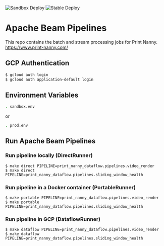 ![Sandbox Deploy](https://github.com/bitsy-ai/octoprint-nanny-dataflow/actions/workflows/sandbox-deploy.yml/badge.svg)
![Stable Deploy](https://github.com/bitsy-ai/octoprint-nanny-dataflow/actions/workflows/stable-deploy.yml/badge.svg)


# Apache Beam Pipelines

This repo contains the batch and stream processing jobs for Print Nanny. 
https://www.print-nanny.com/


## GCP Authentication

```bash
$ gcloud auth login
$ gcloud auth application-default login
```

## Environment Variables

```bash
. sandbox.env
```

or
```bash
. prod.env
```

## Run Apache Beam Pipelines

### Run pipeline locally (DirectRunner)

```
$ make direct PIPELINE=print_nanny_dataflow.pipelines.video_render
$ make direct PIPELINE=print_nanny_dataflow.pipelines.sliding_window_health
```

### Run pipeline in a Docker container (PortableRunner)

```
$ make portable PIPELINE=print_nanny_dataflow.pipelines.video_render
$ make portable PIPELINE=print_nanny_dataflow.pipelines.sliding_window_health
```

### Run pipeline in GCP (DataflowRunner)

```
$ make dataflow PIPELINE=print_nanny_dataflow.pipelines.video_render
$ make dataflow PIPELINE=print_nanny_dataflow.pipelines.sliding_window_health
```
